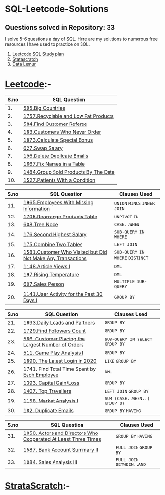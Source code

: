 # SQL-Leetcode-Solutions

## Questions solved in Repository: 33

I solve 5-6 questions a day of SQL. Here are my solutions to numerous free resources I have used to practice on SQL.
1) [Leetcode SQL Study plan](https://leetcode.com/study-plan/sql/?progress=g2zimy3)
2) [Statascratch]()
3) [Data Lemur]()

# [Leetcode](https://leetcode.com/):-

| S.no | SQL Question                                                                                                                                                         |
|------|----------------------------------------------------------------------------------------------------------------------------------------------------------------------|
| 1.   | [595.Big Countries](https://github.com/pxp210115/SQL/blob/main/Leetcode/Big%20Countries.sql)                                                                         |
| 2.   | [1757.Recyclable and Low Fat Products](https://github.com/pxp210115/SQL/blob/main/Leetcode/1757.%20Recyclable%20and%20Low%20Fat%20Products.sql)                      |
| 3.   | [584.Find Customer Referee](https://github.com/pxp210115/SQL-Leetcode-Solutions/blob/main/Leetcode/584.%20Find%20Customer%20Referee.sql)                             |
| 4.   | [183.Customers Who Never Order](https://github.com/pxp210115/SQL-Leetcode-Solutions/blob/main/Leetcode/183.%20Customers%20Who%20Never%20Order.sql)                   |
| 5.   | [1873.Calculate Special Bonus](https://github.com/pxp210115/SQL-Leetcode-Solutions/blob/main/Leetcode/1873.%20Calculate%20Special%20Bonus.sql)                       |
| 6.   | [627.Swap Salary](https://github.com/pxp210115/SQL-Leetcode-Solutions/blob/main/Leetcode/627.%20Swap%20Salary.sql)                                                   |
| 7.   | [196.Delete Duplicate Emails]()                                                                                                                                      |
| 8.   | [1667.Fix Names in a Table](https://github.com/pxp210115/SQL-Leetcode-Solutions/blob/main/Leetcode/1667.%20Fix%20Names%20in%20a%20Table.sql)                         |
| 9.   | [1484.Group Sold Products By The Date](https://github.com/pxp210115/SQL-Leetcode-Solutions/blob/main/Leetcode/1484.%20Group%20Sold%20Products%20By%20The%20Date.sql) |
| 10.  | [1527.Patients With a Condition](https://github.com/pxp210115/SQL-Leetcode-Solutions/blob/main/Leetcode/1527.%20Patients%20With%20a%20Condition.sql)                 |

| S.no | SQL Question                                                                                                                                                                                                             | Clauses Used                    |
|------|--------------------------------------------------------------------------------------------------------------------------------------------------------------------------------------------------------------------------|---------------------------------|
| 11.   | [1965.Employees With Missing Information](https://github.com/pxp210115/SQL-Leetcode-Solutions/blob/main/Leetcode/1965.%20Employees%20With%20Missing%20Information.sql)                                                   | `UNION` `MINUS` `INNER JOIN`    |
| 12.   | [1795.Rearrange Products Table](https://github.com/pxp210115/SQL-Leetcode-Solutions/blob/main/Leetcode/1795.%20Rearrange%20Products%20Table.sql)                                                                         | `UNPIVOT` `IN`                  |
| 13.   | [608.Tree Node](https://github.com/pxp210115/SQL-Leetcode-Solutions/blob/main/Leetcode/608.%20Tree%20Node.sql)                                                                                                           | `CASE..WHEN`                    |
| 14.   | [176.Second Highest Salary](https://github.com/pxp210115/SQL-Leetcode-Solutions/blob/main/Leetcode/176.%20Second%20Highest%20Salary.sql)                                                                                 | `SUB-QUERY IN WHERE`            |
| 15.   | [175.Combine Two Tables](https://github.com/pxp210115/SQL-Leetcode-Solutions/blob/main/Leetcode/175.%20Combine%20Two%20Tables.sql)                                                                                       | `LEFT JOIN`                     |
| 16.   | [1581.Customer Who Visited but Did Not Make Any Transactions](https://github.com/pxp210115/SQL-Leetcode-Solutions/blob/main/Leetcode/1581.%20Customer%20Who%20Visited%20but%20Did%20Not%20Make%20Any%20Transactions.sql) | `SUB-QUERY IN WHERE` `DISTINCT` |
| 17.   | [1148.Article Views I](https://github.com/pxp210115/SQL-Leetcode-Solutions/blob/main/Leetcode/1148.%20Article%20Views%20I.sql)                                                                                           | `DML`                           |
| 18.   | [197.Rising Temperature](https://github.com/pxp210115/SQL-Leetcode-Solutions/blob/main/Leetcode/197.%20Rising%20Temperature.sql)                                                                                         | `DML`                           |
| 19.   | [607.Sales Person](https://github.com/pxp210115/SQL-Leetcode-Solutions/blob/main/Leetcode/607.%20Sales%20Person.sql)                                                                                                     | `MULTIPLE SUB-QUERY`            |
| 20.  | [1141.User Activity for the Past 30 Days I](https://github.com/pxp210115/SQL-Leetcode-Solutions/blob/main/Leetcode/1141.%20User%20Activity%20for%20the%20Past%2030%20Days%20I.sql)                                       | `GROUP BY`                      |

| S.no | SQL Question                                                                                                                                                                                      | Clauses Used                     |
|------|---------------------------------------------------------------------------------------------------------------------------------------------------------------------------------------------------|----------------------------------|
| 21.   | [1693.Daily Leads and Partners](https://github.com/pxp210115/SQL-Leetcode-Solutions/blob/main/Leetcode/1693.%20Daily%20Leads%20and%20Partners.sql)                                                | `GROUP BY`                       |
| 22.   | [1729.Find Followers Count](https://github.com/pxp210115/SQL-Leetcode-Solutions/blob/main/Leetcode/1729.%20Find%20Followers%20Count.sql)                                                          | `GROUP BY`                       |
| 23.   | [586. Customer Placing the Largest Number of Orders](https://github.com/pxp210115/SQL-Leetcode-Solutions/blob/main/Leetcode/586.%20Customer%20Placing%20the%20Largest%20Number%20of%20Orders.sql) | `SUB-QUERY IN SELECT` `GROUP BY` |
| 24.   | [511. Game Play Analysis I](https://github.com/pxp210115/SQL-Leetcode-Solutions/blob/main/Leetcode/511.%20Game%20Play%20Analysis%20I.sql)                                                         | `GROUP BY`                       |
| 25.   | [1890. The Latest Login in 2020](https://github.com/pxp210115/SQL-Leetcode-Solutions/blob/main/Leetcode/1890.%20The%20Latest%20Login%20in%202020.sql)                                             | `LIKE` `GROUP BY`                |
| 26.   | [1741. Find Total Time Spent by Each Employee]()                                                                                                                                                  | `DML`                            |
| 27.   | [1393. Capital Gain/Loss](https://github.com/pxp210115/SQL-Leetcode-Solutions/blob/main/Leetcode/586.%20Customer%20Placing%20the%20Largest%20Number%20of%20Orders.sql)                            | `GROUP BY`                       |
| 28.   | [1407. Top Travellers](https://github.com/pxp210115/SQL-Leetcode-Solutions/blob/main/Leetcode/1407.%20Top%20Travellers.sql)                                                                       | `LEFT JOIN` `GROUP BY`           |
| 29.   | [1158. Market Analysis I](https://github.com/pxp210115/SQL-Leetcode-Solutions/blob/main/Leetcode/1158.%20Market%20Analysis%20I.sql)                                                               | `SUM (CASE..WHEN..)` `GROUP BY`  |
| 30.  | [182. Duplicate Emails](https://github.com/pxp210115/SQL-Leetcode-Solutions/blob/main/Leetcode/182.%20Duplicate%20Emails.sql)                                                                     | `GROUP BY` `HAVING`              |

| S.no | SQL Question                                                                                                                                                                                                                  | Clauses Used               |
|------|-------------------------------------------------------------------------------------------------------------------------------------------------------------------------------------------------------------------------------|----------------------------|
| 31.  | [1050. Actors and Directors Who Cooperated At Least Three Times](https://github.com/pxp210115/SQL-Leetcode-Solutions/blob/main/Leetcode/1050.%20Actors%20and%20Directors%20Who%20Cooperated%20At%20Least%20Three%20Times.sql) | `GROUP BY` `HAVING`        |
| 32.  | [1587. Bank Account Summary II](https://github.com/pxp210115/SQL-Leetcode-Solutions/blob/main/Leetcode/1587.%20Bank%20Account%20Summary%20II.sql)                                                                             | `FULL JOIN` `GROUP BY`     |
| 33.  | [1084. Sales Analysis III](https://github.com/pxp210115/SQL-Leetcode-Solutions/blob/main/Leetcode/1084.%20Sales%20Analysis%20III.sql)                                                                                         | `FULL JOIN` `BETWEEN..AND` |

# [StrataScratch](https://www.stratascratch.com/):-


